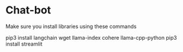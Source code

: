 # Chat-bot
Make sure you install libraries using these commands

pip3 install langchain wget llama-index cohere llama-cpp-python
pip3 install streamlit
